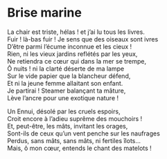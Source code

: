 # Brise marine
                  
                   
                  
La chair est triste, hélas ! et j’ai lu tous les livres.                          
Fuir ! là-bas fuir ! Je sens que des oiseaux sont ivres                          
D’être parmi l’écume inconnue et les cieux !                         
Rien, ni les vieux jardins reflétés par les yeux,                          
Ne retiendra ce cœur qui dans la mer se trempe,                         
Ô nuits ! ni la clarté déserte de ma lampe                          
Sur le vide papier que la blancheur défend,                         
Et ni la jeune femme allaitant son enfant.                   
Je partirai ! Steamer balançant ta mâture,                  
Lève l’ancre pour une exotique nature !                  
                  
Un Ennui, désolé par les cruels espoirs,                  
Croit encore à l’adieu suprême des mouchoirs !                  
Et, peut-être, les mâts, invitant les orages,                  
Sont-ils de ceux qu’un vent penche sur les naufrages                  
Perdus, sans mâts, sans mâts, ni fertiles îlots…                  
Mais, ô mon cœur, entends le chant des matelots !                  
                  
